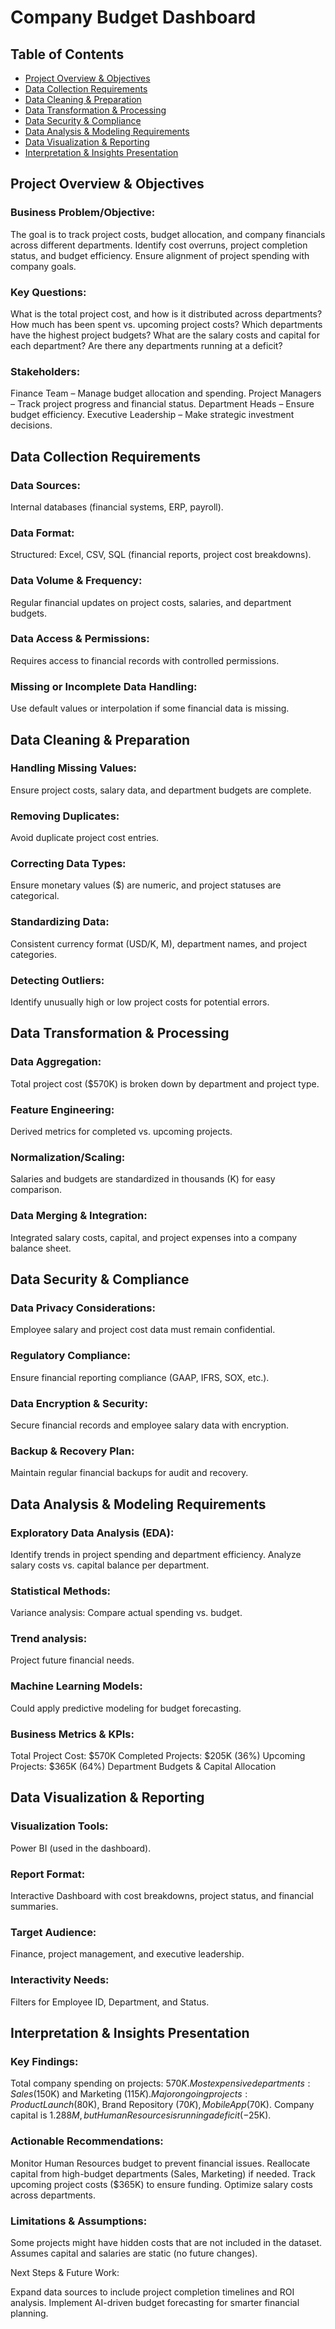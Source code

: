 # Company Budget Dashboard

## Table of Contents
- [Project Overview & Objectives](https://github.com/XBarc16/Data-Analyst-Portfolio/blob/main/Project/SQL%20Projects/Company%20Budget%20Analysis/Readme.md#Project-Overview--Objectives)
- [Data Collection Requirements](https://github.com/XBarc16/Data-Analyst-Portfolio/blob/main/Project/SQL%20Projects/Company%20Budget%20Analysis/Readme.md#Project-Overview--Objectives#Data-Collection-Requirements)
- [Data Cleaning & Preparation](https://github.com/XBarc16/Data-Analyst-Portfolio/blob/main/Project/SQL%20Projects/Company%20Budget%20Analysis/Readme.md#Project-Overview--Objectives#Data-Cleaning--Preparation)
- [Data Transformation & Processing](https://github.com/XBarc16/Data-Analyst-Portfolio/blob/main/Project/SQL%20Projects/Company%20Budget%20Analysis/Readme.md#Project-Overview--Objectives#Data-Transformation--Processing)
- [Data Security & Compliance](https://github.com/XBarc16/Data-Analyst-Portfolio/blob/main/Project/SQL%20Projects/Company%20Budget%20Analysis/Readme.md#Project-Overview--Objectives#Data-Security--Compliance)
- [Data Analysis & Modeling Requirements](https://github.com/XBarc16/Data-Analyst-Portfolio/blob/main/Project/SQL%20Projects/Company%20Budget%20Analysis/Readme.md#Project-Overview--Objectives#Data-Analysis--Modeling-Requirements) 
- [Data Visualization & Reporting](https://github.com/XBarc16/Data-Analyst-Portfolio/blob/main/Project/SQL%20Projects/Company%20Budget%20Analysis/Readme.md#Project-Overview--Objectives#Data-Visualization--Reporting)
- [Interpretation & Insights Presentation](https://github.com/XBarc16/Data-Analyst-Portfolio/blob/main/Project/SQL%20Projects/Company%20Budget%20Analysis/Readme.md#Project-Overview--Objectives#Interpretation--Insights-Presentation)

## Project Overview & Objectives

### Business Problem/Objective:

The goal is to track project costs, budget allocation, and company financials across different departments.
Identify cost overruns, project completion status, and budget efficiency.
Ensure alignment of project spending with company goals.

### Key Questions:

What is the total project cost, and how is it distributed across departments?
How much has been spent vs. upcoming project costs?
Which departments have the highest project budgets?
What are the salary costs and capital for each department?
Are there any departments running at a deficit?

### Stakeholders:

Finance Team – Manage budget allocation and spending.
Project Managers – Track project progress and financial status.
Department Heads – Ensure budget efficiency.
Executive Leadership – Make strategic investment decisions.

## Data Collection Requirements

### Data Sources:

Internal databases (financial systems, ERP, payroll).

### Data Format:

Structured: Excel, CSV, SQL (financial reports, project cost breakdowns).

### Data Volume & Frequency:

Regular financial updates on project costs, salaries, and department budgets.

### Data Access & Permissions:

Requires access to financial records with controlled permissions.

### Missing or Incomplete Data Handling:

Use default values or interpolation if some financial data is missing.

## Data Cleaning & Preparation

### Handling Missing Values:

Ensure project costs, salary data, and department budgets are complete.

### Removing Duplicates:

Avoid duplicate project cost entries.

### Correcting Data Types:

Ensure monetary values ($) are numeric, and project statuses are categorical.

### Standardizing Data:

Consistent currency format (USD/K, M), department names, and project categories.

### Detecting Outliers:

Identify unusually high or low project costs for potential errors.

## Data Transformation & Processing

### Data Aggregation:

Total project cost ($570K) is broken down by department and project type.

### Feature Engineering:

Derived metrics for completed vs. upcoming projects.

### Normalization/Scaling:

Salaries and budgets are standardized in thousands (K) for easy comparison.

### Data Merging & Integration:

Integrated salary costs, capital, and project expenses into a company balance sheet.

## Data Security & Compliance

### Data Privacy Considerations:

Employee salary and project cost data must remain confidential.

### Regulatory Compliance:

Ensure financial reporting compliance (GAAP, IFRS, SOX, etc.).

### Data Encryption & Security:

Secure financial records and employee salary data with encryption.

### Backup & Recovery Plan:

Maintain regular financial backups for audit and recovery.

## Data Analysis & Modeling Requirements

### Exploratory Data Analysis (EDA):

Identify trends in project spending and department efficiency.
Analyze salary costs vs. capital balance per department.

### Statistical Methods:

Variance analysis: Compare actual spending vs. budget.

### Trend analysis: 

Project future financial needs.

### Machine Learning Models:

Could apply predictive modeling for budget forecasting.

### Business Metrics & KPIs:

Total Project Cost: $570K
Completed Projects: $205K (36%)
Upcoming Projects: $365K (64%)
Department Budgets & Capital Allocation

## Data Visualization & Reporting

### Visualization Tools:

Power BI (used in the dashboard).

### Report Format:

Interactive Dashboard with cost breakdowns, project status, and financial summaries.

### Target Audience:

Finance, project management, and executive leadership.

### Interactivity Needs:

Filters for Employee ID, Department, and Status.

## Interpretation & Insights Presentation

### Key Findings:

Total company spending on projects: $570K.
Most expensive departments: Sales ($150K) and Marketing ($115K).
Major ongoing projects: Product Launch ($80K), Brand Repository ($70K), Mobile App ($70K).
Company capital is $1.288M, but Human Resources is running a deficit (-$25K).

### Actionable Recommendations:

Monitor Human Resources budget to prevent financial issues.
Reallocate capital from high-budget departments (Sales, Marketing) if needed.
Track upcoming project costs ($365K) to ensure funding.
Optimize salary costs across departments.

### Limitations & Assumptions:

Some projects might have hidden costs that are not included in the dataset.
Assumes capital and salaries are static (no future changes).

Next Steps & Future Work:

Expand data sources to include project completion timelines and ROI analysis.
Implement AI-driven budget forecasting for smarter financial planning.


